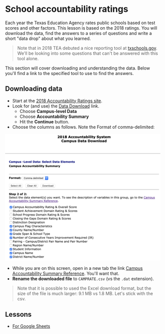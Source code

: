 # School accountability ratings

Each year the Texas Education Agency rates public schools based on test scores and other factors. This lesson is based on the 2018 ratings. You will download the data, find the answers to a series of questions and write a short "data drop" about what you learned.

> Note that in 2018 TEA debuted a nice reporting tool at [txschools.gov](https://txschools.gov/). We'll be looking into some questions that can't be answered with this tool alone.

This section will cover downloading and understanding the data. Below you'll find a link to the specified tool to use to find the answers.


## Downloading data

- Start at the [2018 Accountability Ratings site](https://tea.texas.gov/2018accountability.aspx).
- Look for (and use) the [Data Download](https://rptsvr1.tea.texas.gov/perfreport/account/2018/download.html) link.
  - Choose **Campus-level Data**
  - Choose **Accountability Summary**
  - Hit the **Continue** button.
- Choose the columns as follows. Note the Format of comma-delimited:

![Download options](img/2018-download-options.png)

- While you are on this screen, open in a new tab the link [Campus Accountability Summary Reference](https://rptsvr1.tea.texas.gov/perfreport/account/2018/download/camprate.html). You'll want that.
- **Rename the downloaded file** to `CAMPRATE.csv` (vs the `.dat` extension).

> Note that it is possible to used the Excel download format, but the size of the file is much larger: 9.1 MB vs 1.8 MB. Let's stick with the csv.

## Lessons

- [For Google Sheets](rubric-gs.md)
